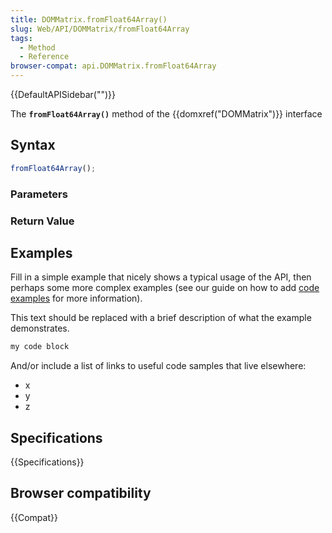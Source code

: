 ```yaml
---
title: DOMMatrix.fromFloat64Array()
slug: Web/API/DOMMatrix/fromFloat64Array
tags:
  - Method
  - Reference
browser-compat: api.DOMMatrix.fromFloat64Array
---
```

{{DefaultAPISidebar("")}}

The **`fromFloat64Array()`** method of the {{domxref("DOMMatrix")}} interface 

## Syntax

```js
fromFloat64Array();
```

### Parameters



### Return Value



## Examples

Fill in a simple example that nicely shows a typical usage of the API, then perhaps some more complex examples (see our guide on how to add [code examples](/en-US/docs/MDN/Contribute/Structures/Code_examples) for more information).

This text should be replaced with a brief description of what the example demonstrates.

```js
my code block
```

And/or include a list of links to useful code samples that live elsewhere:

*   x
*   y
*   z

## Specifications

{{Specifications}}

## Browser compatibility

{{Compat}}

